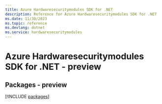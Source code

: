```yaml
---
title: Azure Hardwaresecuritymodules SDK for .NET
description: Reference for Azure Hardwaresecuritymodules SDK for .NET
ms.date: 11/30/2023
ms.topic: reference
ms.devlang: dotnet
ms.service: hardwaresecuritymodules
---
```

# Azure Hardwaresecuritymodules SDK for .NET - preview
## Packages - preview
[!INCLUDE [packages](hardwaresecuritymodules-index.md)]